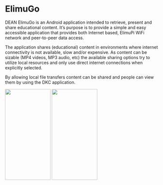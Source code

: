 # ElimuGo 

DEAN ElimuGo is an Android application intended to retrieve, present and share  educational content. It’s purpose is to provide a simple and easy accessible application that provides both Internet based, ElimuPi WiFi network and peer-to-peer data access.  

The application shares (educational) content in environments where internet connectivity is not available, slow and/or expensive. As content can be sizable (MP4 videos, MP3 audio, etc) the available sharing options try to utilize local resources and only use direct internet connections when explicitly selected. 

By allowing local file transfers content can be shared and people can view them by using the DKC application. 


<img src="https://user-images.githubusercontent.com/84619303/148060427-64068b0a-3e63-47d7-9d5c-bca436921a8c.png" width="150" height="300"/>
<img src="https://user-images.githubusercontent.com/84619303/148060480-af4dd9e8-d26a-4fa9-aac4-42284203a64e.png" width="150" height="300"/>
